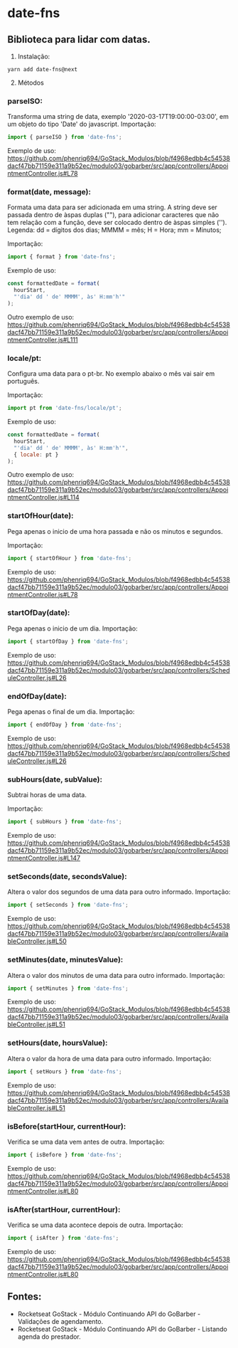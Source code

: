 # date-fns
## Biblioteca para lidar com datas. 
1. Instalação:
```
yarn add date-fns@next
```

2. Métodos
### parseISO:
Transforma uma string de data, exemplo '2020-03-17T19:00:00-03:00', em um objeto do tipo 'Date' do javascript. 
Importação:
```javascript
import { parseISO } from 'date-fns';
```
Exemplo de uso: https://github.com/phenriq694/GoStack_Modulos/blob/f4968edbb4c54538dacf47bb71159e311a9b52ec/modulo03/gobarber/src/app/controllers/AppointmentController.js#L78

### format(date, message):
Formata uma data para ser adicionada em uma string. A string deve ser passada dentro de àspas duplas (""), para adicionar caracteres que não tem relação com a função, deve ser colocado dentro de àspas simples (''). 
Legenda:
dd = dígitos dos dias;
MMMM = mês;
H = Hora;
mm = Minutos;

Importação: 
```javascript
import { format } from 'date-fns';
```
Exemplo de uso:
```javascript
const formattedDate = format(
  hourStart,
  "'dia' dd ' de' MMMM', às' H:mm'h'" 
);
``` 
Outro exemplo de uso:
https://github.com/phenriq694/GoStack_Modulos/blob/f4968edbb4c54538dacf47bb71159e311a9b52ec/modulo03/gobarber/src/app/controllers/AppointmentController.js#L111

### locale/pt:
Configura uma data para o pt-br. No exemplo abaixo o mês vai sair em português.

Importação: 
```javascript
import pt from 'date-fns/locale/pt';
```
Exemplo de uso:
```javascript
const formattedDate = format(
  hourStart,
  "'dia' dd ' de' MMMM', às' H:mm'h'",
  { locale: pt }
);
``` 
Outro exemplo de uso:
https://github.com/phenriq694/GoStack_Modulos/blob/f4968edbb4c54538dacf47bb71159e311a9b52ec/modulo03/gobarber/src/app/controllers/AppointmentController.js#L114

### startOfHour(date):
Pega apenas o inicio de uma hora passada e não os minutos e segundos.

Importação:
```javascript
import { startOfHour } from 'date-fns';
```
Exemplo de uso: https://github.com/phenriq694/GoStack_Modulos/blob/f4968edbb4c54538dacf47bb71159e311a9b52ec/modulo03/gobarber/src/app/controllers/AppointmentController.js#L78

### startOfDay(date):
Pega apenas o inicio de um dia.
Importação:
```javascript
import { startOfDay } from 'date-fns';
```
Exemplo de uso: https://github.com/phenriq694/GoStack_Modulos/blob/f4968edbb4c54538dacf47bb71159e311a9b52ec/modulo03/gobarber/src/app/controllers/ScheduleController.js#L26

### endOfDay(date):
Pega apenas o final de um dia.
Importação:
```javascript
import { endOfDay } from 'date-fns';
```
Exemplo de uso: https://github.com/phenriq694/GoStack_Modulos/blob/f4968edbb4c54538dacf47bb71159e311a9b52ec/modulo03/gobarber/src/app/controllers/ScheduleController.js#L26

### subHours(date, subValue):
Subtrai horas de uma data. 

Importação:
```javascript
import { subHours } from 'date-fns';
```
Exemplo de uso: https://github.com/phenriq694/GoStack_Modulos/blob/f4968edbb4c54538dacf47bb71159e311a9b52ec/modulo03/gobarber/src/app/controllers/AppointmentController.js#L147

### setSeconds(date, secondsValue):
Altera o valor dos segundos de uma data para outro informado. 
Importação:
```javascript
import { setSeconds } from 'date-fns';
```
Exemplo de uso: https://github.com/phenriq694/GoStack_Modulos/blob/f4968edbb4c54538dacf47bb71159e311a9b52ec/modulo03/gobarber/src/app/controllers/AvailableController.js#L50

### setMinutes(date, minutesValue):
Altera o valor dos minutos de uma data para outro informado. 
Importação:
```javascript
import { setMinutes } from 'date-fns';
```
Exemplo de uso: https://github.com/phenriq694/GoStack_Modulos/blob/f4968edbb4c54538dacf47bb71159e311a9b52ec/modulo03/gobarber/src/app/controllers/AvailableController.js#L51

### setHours(date, hoursValue):
Altera o valor da hora de uma data para outro informado. 
Importação:
```javascript
import { setHours } from 'date-fns';
```
Exemplo de uso: https://github.com/phenriq694/GoStack_Modulos/blob/f4968edbb4c54538dacf47bb71159e311a9b52ec/modulo03/gobarber/src/app/controllers/AvailableController.js#L51

### isBefore(startHour, currentHour):
Verifica se uma data vem antes de outra. 
Importação:
```javascript
import { isBefore } from 'date-fns';
```
Exemplo de uso: https://github.com/phenriq694/GoStack_Modulos/blob/f4968edbb4c54538dacf47bb71159e311a9b52ec/modulo03/gobarber/src/app/controllers/AppointmentController.js#L80

### isAfter(startHour, currentHour):
Verifica se uma data acontece depois de outra. 
Importação:
```javascript
import { isAfter } from 'date-fns';
```
Exemplo de uso: https://github.com/phenriq694/GoStack_Modulos/blob/f4968edbb4c54538dacf47bb71159e311a9b52ec/modulo03/gobarber/src/app/controllers/AppointmentController.js#L80


## Fontes:
- Rocketseat GoStack - Módulo Continuando API do GoBarber - Validações de agendamento.
- Rocketseat GoStack - Módulo Continuando API do GoBarber - Listando agenda do prestador.